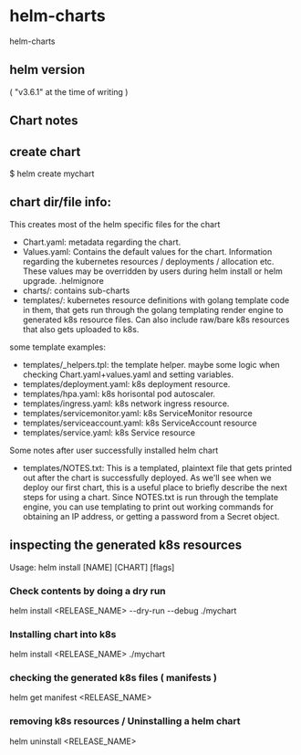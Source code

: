 # helm-charts
helm-charts

## helm version
( "v3.6.1" at the time of writing )

## Chart notes


## create chart
$ helm create mychart

## chart dir/file info:

This creates most of the helm specific files for the chart

- Chart.yaml:
	metadata regarding the chart.
- Values.yaml:
	Contains the default values for the chart.
        Information regarding the kubernetes resources / deployments / allocation etc.
	These values may be overridden by users during helm install or helm upgrade.
.helmignore
- charts/:
	contains sub-charts
- templates/:
	kubernetes resource definitions with golang template code in them, that gets run through the golang templating render engine to generated k8s resource files.
    Can also include raw/bare k8s resources that also gets uploaded to k8s.

some template examples:
- templates/_helpers.tpl:
    the template helper. maybe some logic when checking Chart.yaml+values.yaml and setting variables.
- templates/deployment.yaml:
    k8s deployment resource.
- templates/hpa.yaml:
	k8s horisontal pod autoscaler.
- templates/ingress.yaml:
	k8s network ingress resource.
- templates/servicemonitor.yaml:
    k8s ServiceMonitor resource
- templates/serviceaccount.yaml:
    k8s ServiceAccount resource
- templates/service.yaml:
    k8s Service resource

Some notes after user successfully installed helm chart

- templates/NOTES.txt:
	This is a templated, plaintext file that gets printed out after the chart is successfully deployed.
        As we'll see when we deploy our first chart, this is a useful place to briefly describe the next steps for using a chart.
        Since NOTES.txt is run through the template engine,
        you can use templating to print out working commands for obtaining an IP address, or getting a password from a Secret object.

## inspecting the generated k8s resources

Usage:  helm install [NAME] [CHART] [flags]

### Check contents by doing a dry run

helm install <RELEASE_NAME> --dry-run --debug ./mychart

### Installing chart into k8s

helm install <RELEASE_NAME> ./mychart

### checking the generated k8s files ( manifests )

helm get manifest <RELEASE_NAME>

### removing k8s resources / Uninstalling a helm chart

helm uninstall <RELEASE_NAME>
